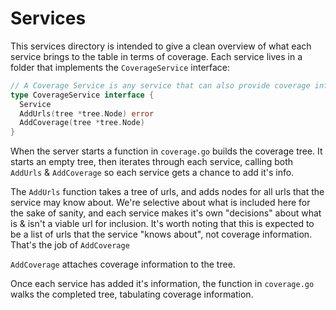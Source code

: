 # Services

This services directory is intended to give a clean overview of what each service brings to the table in terms of coverage. Each service lives in a folder that implements the `CoverageService` interface:

```go
// A Coverage Service is any service that can also provide coverage information
type CoverageService interface {
  Service
  AddUrls(tree *tree.Node) error
  AddCoverage(tree *tree.Node)
}
```

When the server starts a function in `coverage.go` builds the coverage tree. It starts an empty tree, then iterates through each service, calling both `AddUrls` & `AddCoverage` so each service gets a chance to add it's info.

The `AddUrls` function takes a tree of urls, and adds nodes for all urls that the service may know about. We're selective about what is included here for the sake of sanity, and each service makes it's own "decisions" about what is & isn't a viable url for inclusion. It's worth noting that this is expected to be a list of urls that the service "knows about", not coverage information. That's the job of `AddCoverage`

`AddCoverage` attaches coverage information to the tree.

Once each service has added it's information, the function in `coverage.go` walks the completed tree, tabulating coverage information.